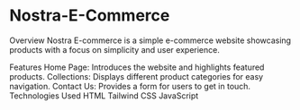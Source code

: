 # Nostra-E-Commerce
Overview
Nostra E-commerce is a simple e-commerce website showcasing products with a focus on simplicity and user experience.

Features
Home Page: Introduces the website and highlights featured products.
Collections: Displays different product categories for easy navigation.
Contact Us: Provides a form for users to get in touch.
Technologies Used
HTML
Tailwind CSS
JavaScript
